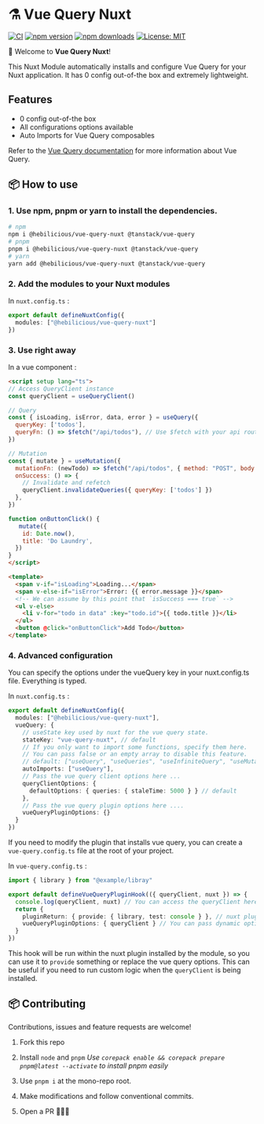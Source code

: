 # ⚗️ Vue Query Nuxt

[![CI](https://github.com/Hebilicious/vue-query-nuxt/actions/workflows/ci.yaml/badge.svg)](https://github.com/Hebilicious/vue-query-nuxt/actions/workflows/ci.yaml)
[![npm version][npm-version-src]][npm-version-href]
[![npm downloads][npm-downloads-src]][npm-downloads-href]
[![License: MIT](https://img.shields.io/badge/License-MIT-yellow.svg)](https://opensource.org/licenses/MIT)

[npm-version-src]: https://img.shields.io/npm/v/@hebilicious/vue-query-nuxt
[npm-version-href]: https://npmjs.com/package/@hebilicious/vue-query-nuxt
[npm-downloads-src]: https://img.shields.io/npm/dm/@hebilicious/vue-query-nuxt
[npm-downloads-href]: https://npmjs.com/package/@hebilicious/vue-query-nuxt

🚀 Welcome to __Vue Query Nuxt__!  

This Nuxt Module automatically installs and configure Vue Query for your Nuxt application.
It has 0 config out-of-the box and extremely lightweight.

## Features

- 0 config out-of-the box
- All configurations options available
- Auto Imports for Vue Query composables

Refer to the [Vue Query documentation](https://tanstack.com/query/latest/docs/vue/quick-start) for more information about Vue Query.

## 📦 How to use

### 1. Use npm, pnpm or yarn to install the dependencies.

```bash
# npm
npm i @hebilicious/vue-query-nuxt @tanstack/vue-query  
# pnpm
pnpm i @hebilicious/vue-query-nuxt @tanstack/vue-query  
# yarn
yarn add @hebilicious/vue-query-nuxt @tanstack/vue-query  
```

### 2. Add the modules to your Nuxt modules

In `nuxt.config.ts` :

```ts
export default defineNuxtConfig({
  modules: ["@hebilicious/vue-query-nuxt"]
})
```

### 3. Use right away

In a vue component :

```html
<script setup lang="ts">
// Access QueryClient instance
const queryClient = useQueryClient()

// Query
const { isLoading, isError, data, error } = useQuery({
  queryKey: ['todos'],
  queryFn: () => $fetch("/api/todos"), // Use $fetch with your api routes to get typesafety 
})

// Mutation
const { mutate } = useMutation({
  mutationFn: (newTodo) => $fetch("/api/todos", { method: "POST", body: newTodo })
  onSuccess: () => {
    // Invalidate and refetch
    queryClient.invalidateQueries({ queryKey: ['todos'] })
  },
})

function onButtonClick() {
   mutate({
    id: Date.now(),
    title: 'Do Laundry',
  })
}
</script>

<template>
  <span v-if="isLoading">Loading...</span>
  <span v-else-if="isError">Error: {{ error.message }}</span>
  <!-- We can assume by this point that `isSuccess === true` -->
  <ul v-else>
    <li v-for="todo in data" :key="todo.id">{{ todo.title }}</li>
  </ul>
  <button @click="onButtonClick">Add Todo</button>
</template>
```

### 4. Advanced configuration

You can specify the options under the vueQuery key in your nuxt.config.ts file.
Everything is typed.

In `nuxt.config.ts` :

```ts
export default defineNuxtConfig({
  modules: ["@hebilicious/vue-query-nuxt"],
  vueQuery: {
    // useState key used by nuxt for the vue query state.
    stateKey: "vue-query-nuxt", // default
    // If you only want to import some functions, specify them here.
    // You can pass false or an empty array to disable this feature.
    // default: ["useQuery", "useQueries", "useInfiniteQuery", "useMutation", "useIsFetching", "useIsMutating", "useQueryClient"]
    autoImports: ["useQuery"],
    // Pass the vue query client options here ...
    queryClientOptions: {
      defaultOptions: { queries: { staleTime: 5000 } } // default
    },
    // Pass the vue query plugin options here ....
    vueQueryPluginOptions: {}
  }
})
```

If you need to modify the plugin that installs vue query, you can create a `vue-query.config.ts` file at the root of your project.

In `vue-query.config.ts` :

```ts
import { library } from "@example/libray"

export default defineVueQueryPluginHook(({ queryClient, nuxt }) => {
  console.log(queryClient, nuxt) // You can access the queryClient here
  return {
    pluginReturn: { provide: { library, test: console } }, // nuxt plugin return value
    vueQueryPluginOptions: { queryClient } // You can pass dynamic options
  }
})
```

This hook will be run within the nuxt plugin installed by the module, so you can use it to `provide` something or replace the vue query options.
This can be useful if you need to run custom logic when the `queryClient` is being installed.

## 📦 Contributing

Contributions, issues and feature requests are welcome!

1. Fork this repo

2. Install `node` and `pnpm` _Use `corepack enable && corepack prepare pnpm@latest --activate` to install pnpm easily_

3. Use `pnpm i` at the mono-repo root.

4. Make modifications and follow conventional commits.

5. Open a PR 🚀🚀🚀
